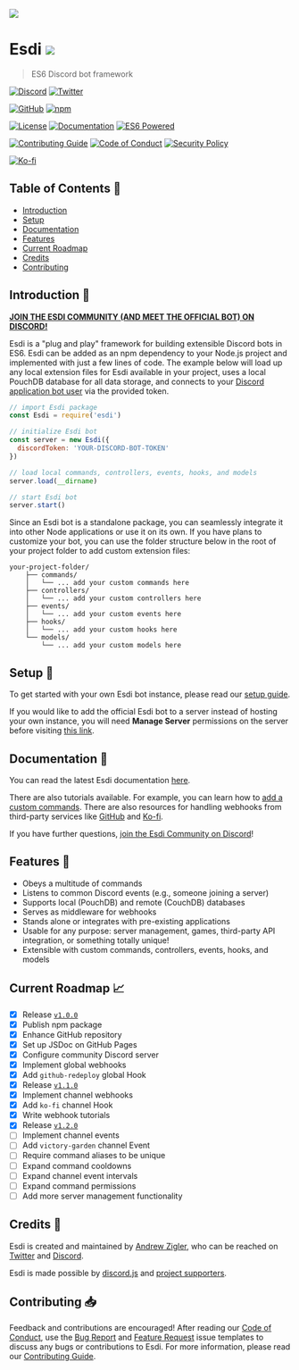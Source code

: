 ![](https://pbs.twimg.com/profile_banners/68520657/1524094166/1500x500)

# Esdi ![](https://user-images.githubusercontent.com/7295363/101524119-6169a080-393e-11eb-8006-6816e2c5f413.gif)

> ES6 Discord bot framework

[![Discord](https://img.shields.io/discord/777680308598341704?label=discord&logo=discord&style=social)](https://discord.gg/HTSYNQrXam)
[![Twitter](https://img.shields.io/twitter/follow/andrewzigler.svg?label=@andrewzigler&style=social)](https://twitter.com/andrewzigler)

[![GitHub](https://img.shields.io/github/stars/azigler/esdi?style=social)](https://www.github.com/azigler/esdi)
[![npm](https://img.shields.io/npm/v/esdi?logo=npm&style=social)](https://www.npmjs.org/package/esdi)

[![License](https://img.shields.io/badge/license-MIT-EEE.svg?style=popout-square)](./LICENSE.md)
[![Documentation](https://img.shields.io/badge/everything-documented-EEE.svg?style=popout-square)](https://azigler.github.io/esdi/)
[![ES6 Powered](https://img.shields.io/badge/ES6-powered-EEE.svg?style=popout-square)](http://es6-features.org/)

[![Contributing Guide](https://img.shields.io/badge/contributing-guide-EEE.svg?style=popout-square)](./.github/CONTRIBUTING.md)
[![Code of Conduct](https://img.shields.io/badge/contributor-covenant-EEE.svg?style=popout-square)](./.github/CODE_OF_CONDUCT.md)
[![Security Policy](https://img.shields.io/badge/security-policy-EEE.svg?style=popout-square)](./.github/SECURITY.md)

[![Ko-fi](https://www.ko-fi.com/img/githubbutton_sm.svg)](https://ko-fi.com/O5O2VZWL)

## Table of Contents :book: 

- [Introduction](#introduction-rocket)
- [Setup](#setup-nut_and_bolt)
- [Documentation](#documentation-bookmark_tabs)
- [Features](#features-round_pushpin)
- [Current Roadmap](#current-roadmap-chart_with_upwards_trend)
- [Credits](#credits-horse_racing)
- [Contributing](#contributing-inbox_tray)

## Introduction :rocket:

**[JOIN THE ESDI COMMUNITY (AND MEET THE OFFICIAL BOT) ON DISCORD!](https://discord.gg/HTSYNQrXam)**

Esdi is a "plug and play" framework for building extensible Discord bots in ES6. Esdi can be added as an npm dependency to your Node.js project and implemented with just a few lines of code. The example below will load up any local extension files for Esdi available in your project, uses a local PouchDB database for all data storage, and connects to your [Discord application bot user](https://discord.com/developers/applications) via the provided token.

```js
// import Esdi package
const Esdi = require('esdi')

// initialize Esdi bot
const server = new Esdi({
  discordToken: 'YOUR-DISCORD-BOT-TOKEN'
})

// load local commands, controllers, events, hooks, and models
server.load(__dirname)

// start Esdi bot
server.start()
```

Since an Esdi bot is a standalone package, you can seamlessly integrate it into other Node applications or use it on its own. If you have plans to customize your bot, you can use the folder structure below in the root of your project folder to add custom extension files:

```
your-project-folder/
    ├── commands/
    │   └── ... add your custom commands here
    ├── controllers/
    │   └── ... add your custom controllers here
    ├── events/
    │   └── ... add your custom events here
    ├── hooks/
    │   └── ... add your custom hooks here
    └── models/
        └── ... add your custom models here
```

## Setup :nut_and_bolt:

To get started with your own Esdi bot instance, please read our [setup guide](https://azigler.github.io/esdi/tutorial-setting-up-an-esdi-instance.html).

If you would like to add the official Esdi bot to a server instead of hosting your own instance, you will need **Manage Server** permissions on the server before visiting [this link](https://discord.com/oauth2/authorize?client_id=777680423068106754&scope=bot&permissions=8).

## Documentation :bookmark_tabs:

You can read the latest Esdi documentation [here](https://azigler.github.io/esdi/).

There are also tutorials available. For example, you can learn how to [add a custom commands](https://azigler.github.io/esdi/tutorial-adding-a-custom-command.html). There are also resources for handling webhooks from third-party services like [GitHub](https://azigler.github.io/esdi/tutorial-github-redeploy-global-hook-example.html) and [Ko-fi](https://azigler.github.io/esdi/tutorial-ko-fi-channel-hook-example.html).

If you have further questions, [join the Esdi Community on Discord](https://discord.gg/HTSYNQrXam)!

## Features :round_pushpin:

- Obeys a multitude of commands
- Listens to common Discord events (e.g., someone joining a server)
- Supports local (PouchDB) and remote (CouchDB) databases
- Serves as middleware for webhooks
- Stands alone or integrates with pre-existing applications
- Usable for any purpose: server management, games, third-party API integration, or something totally unique!
- Extensible with custom commands, controllers, events, hooks, and models

## Current Roadmap :chart_with_upwards_trend:

- [x] Release [`v1.0.0`](https://github.com/azigler/esdi/releases/tag/v1.0.0)
- [x] Publish npm package
- [x] Enhance GitHub repository
- [x] Set up JSDoc on GitHub Pages
- [x] Configure community Discord server
- [x] Implement global webhooks
- [x] Add `github-redeploy` global Hook
- [x] Release [`v1.1.0`](https://github.com/azigler/esdi/releases/tag/v1.1.0)
- [x] Implement channel webhooks
- [x] Add `ko-fi` channel Hook
- [x] Write webhook tutorials
- [x] Release [`v1.2.0`](https://github.com/azigler/esdi/releases/tag/v1.2.0)
- [ ] Implement channel events
- [ ] Add `victory-garden` channel Event
- [ ] Require command aliases to be unique
- [ ] Expand command cooldowns
- [ ] Expand channel event intervals
- [ ] Expand command permissions
- [ ] Add more server management functionality

## Credits :horse_racing:

Esdi is created and maintained by [Andrew Zigler](https://ko-fi.com/andrewzigler), who can be reached on [Twitter](https://twitter.com/andrewzigler) and [Discord](https://discord.gg/HTSYNQrXam).

Esdi is made possible by [discord.js](https://discord.js.org/) and [project supporters](https://ko-fi.com/andrewzigler).

## Contributing :inbox_tray:

Feedback and contributions are encouraged! After reading our [Code of Conduct](./.github/CODE_OF_CONDUCT.md), use the [Bug Report](https://github.com/azigler/esdi/issues/new?assignees=&labels=bug&template=bug-report.md&title=) and [Feature Request](https://github.com/azigler/esdi/issues/new?assignees=&labels=enhancement&template=feature-request.md&title=) issue templates to discuss any bugs or contributions to Esdi. For more information, please read our [Contributing Guide](./.github/CONTRIBUTING.md).